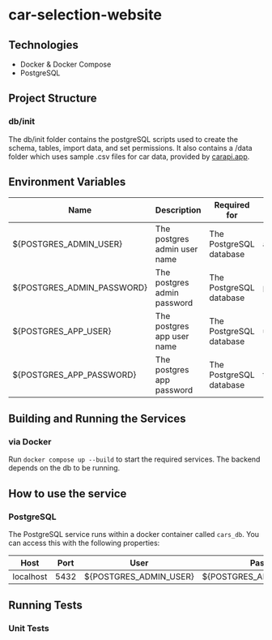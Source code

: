 # car-selection-website

## Technologies

- Docker & Docker Compose
- PostgreSQL

## Project Structure

### db/init

The db/init folder contains the postgreSQL scripts used to create the schema, tables, import data, and set permissions. It also contains a /data folder which uses sample .csv files for car data, provided by [carapi.app](https://carapi.app/features/vehicle-csv-download).

## Environment Variables

| Name                       | Description                  | Required for            | Example Value |
| -------------------------- | ---------------------------- | ----------------------- | ------------- |
| ${POSTGRES_ADMIN_USER}     | The postgres admin user name | The PostgreSQL database | admin         |
| ${POSTGRES_ADMIN_PASSWORD} | The postgres admin password  | The PostgreSQL database | password      |
| ${POSTGRES_APP_USER}       | The postgres app user name   | The PostgreSQL database | user          |
| ${POSTGRES_APP_PASSWORD}   | The postgres app password    | The PostgreSQL database | test          |

## Building and Running the Services

### via Docker

Run `docker compose up --build` to start the required services. The backend depends on the db to be running.

## How to use the service

### PostgreSQL

The PostgreSQL service runs within a docker container called `cars_db`. You can access this with the following properties:

| Host      | Port | User                   | Password                   |
| --------- | ---- | ---------------------- | -------------------------- |
| localhost | 5432 | ${POSTGRES_ADMIN_USER} | ${POSTGRES_ADMIN_PASSWORD} |

## Running Tests

### Unit Tests
